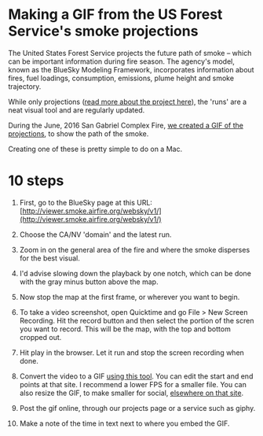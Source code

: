 # Making a GIF from the US Forest Service's smoke projections
The United States Forest Service projects the future path of smoke – which can be important information during fire season. The agency's model, known as the BlueSky Modeling Framework, incorporates information about fires, fuel loadings, consumption, emissions, plume height and smoke trajectory.

While only projections ([read more about the project here](http://viewer.smoke.airfire.org/run/standard/CANSAC-2km/2016062400/)), the 'runs' are a neat visual tool and are regularly updated.

During the June, 2016 San Gabriel Complex Fire, [we created a GIF of the projections](https://projects.scpr.org/maps/2016-san-gabriel-complex-fire-smoke/), to show the path of the smoke.

Creating one of these is pretty simple to do on a Mac. 

# 10 steps
1. First, go to the BlueSky page at this URL: [http://viewer.smoke.airfire.org/websky/v1/](http://viewer.smoke.airfire.org/websky/v1/)

2. Choose the CA/NV 'domain' and the latest run. 

3. Zoom in on the general area of the fire and where the smoke disperses for the best visual.

4. I'd advise slowing down the playback by one notch, which can be done with the gray minus button above the map.

5. Now stop the map at the first frame, or wherever you want to begin.

6. To take a video screenshot, open Quicktime and go File > New Screen Recording. Hit the record button and then select the portion of the scren you want to record. This will be the map, with the top and bottom cropped out.

7. Hit play in the browser. Let it run and stop the screen recording when done.

8. Convert the video to a GIF [using this tool](http://ezgif.com/video-to-gif). You can edit the start and end points at that site. I recommend a lower FPS for a smaller file. You can also resize the GIF, to make smaller for social, [elsewhere on that site](http://ezgif.com/resize). 

9. Post the gif online, through our projects page or a service such as giphy.

10. Make a note of the time in text next to where you embed the GIF.
